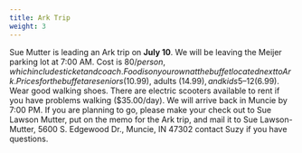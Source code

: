 ```yaml
---
title: Ark Trip
weight: 3
---
```


Sue Mutter is leading an Ark trip on **July 10**. We will be leaving the Meijer parking lot at 7:00 AM. Cost is $80/person, which includes ticket and coach. Food is on your own at the buffet located next to Ark. Prices for the buffet are seniors ($10.99), adults ($14.99), and kids 5–12 ($6.99). Wear good walking shoes. There are electric scooters available to rent if you have problems walking ($35.00/day). We will arrive back in Muncie by 7:00 PM.
If you are planning to go, please make your check out to Sue Lawson Mutter, put on the memo for the Ark trip, and mail it to Sue Lawson-Mutter, 5600 S. Edgewood Dr., Muncie, IN 47302  contact Suzy if you have questions.